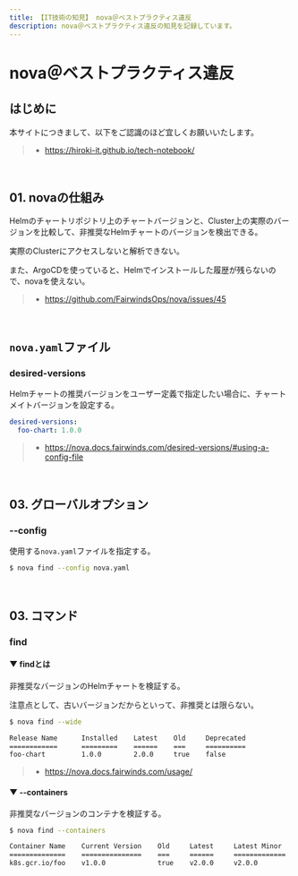 ```yaml
---
title: 【IT技術の知見】 nova＠ベストプラクティス違反
description: nova＠ベストプラクティス違反の知見を記録しています。
---
```


# nova＠ベストプラクティス違反

## はじめに

本サイトにつきまして、以下をご認識のほど宜しくお願いいたします。

> - https://hiroki-it.github.io/tech-notebook/

<br>

## 01. novaの仕組み

Helmのチャートリポジトリ上のチャートバージョンと、Cluster上の実際のバージョンを比較して、非推奨なHelmチャートのバージョンを検出できる。

実際のClusterにアクセスしないと解析できない。

また、ArgoCDを使っていると、Helmでインストールした履歴が残らないので、novaを使えない。

> - https://github.com/FairwindsOps/nova/issues/45

<br>

## `nova.yaml`ファイル

### desired-versions

Helmチャートの推奨バージョンをユーザー定義で指定したい場合に、チャートメイトバージョンを設定する。

```yaml
desired-versions:
  foo-chart: 1.0.0
```

> - https://nova.docs.fairwinds.com/desired-versions/#using-a-config-file

<br>

## 03. グローバルオプション

### --config

使用する`nova.yaml`ファイルを指定する。

```bash
$ nova find --config nova.yaml
```

<br>

## 03. コマンド

### find

#### ▼ findとは

非推奨なバージョンのHelmチャートを検証する。

注意点として、古いバージョンだからといって、非推奨とは限らない。

```bash
$ nova find --wide

Release Name      Installed    Latest    Old     Deprecated
============      =========    ======    ===     ==========
foo-chart         1.0.0        2.0.0     true    false
```

> - https://nova.docs.fairwinds.com/usage/

#### ▼ --containers

非推奨なバージョンのコンテナを検証する。

```bash
$ nova find --containers

Container Name    Current Version    Old     Latest     Latest Minor     Latest Patch
==============    ===============    ===     ======     =============    =============
k8s.gcr.io/foo    v1.0.0             true    v2.0.0     v2.0.0           v2.0.0
```

<br>
